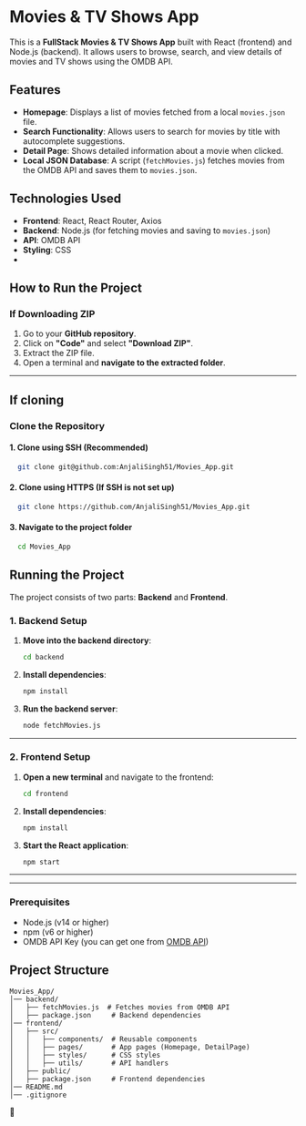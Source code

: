 # Movies & TV Shows App

This is a **FullStack Movies & TV Shows App** built with React (frontend) and Node.js (backend). It allows users to browse, search, and view details of movies and TV shows using the OMDB API.

## Features

- **Homepage**: Displays a list of movies fetched from a local `movies.json` file.
- **Search Functionality**: Allows users to search for movies by title with autocomplete suggestions.
- **Detail Page**: Shows detailed information about a movie when clicked.
- **Local JSON Database**: A script (`fetchMovies.js`) fetches movies from the OMDB API and saves them to `movies.json`.

## Technologies Used

- **Frontend**: React, React Router, Axios
- **Backend**: Node.js (for fetching movies and saving to `movies.json`)
- **API**: OMDB API
- **Styling**: CSS
- 
## How to Run the Project

### **If Downloading ZIP**
1. Go to your **GitHub repository**.
2. Click on **"Code"** and select **"Download ZIP"**.
3. Extract the ZIP file.
4. Open a terminal and **navigate to the extracted folder**.

---
## **If cloning**
### **Clone the Repository**

#### **1. Clone using SSH (Recommended)**
```bash
  git clone git@github.com:AnjaliSingh51/Movies_App.git
```
#### **2. Clone using HTTPS (If SSH is not set up)**
```bash
  git clone https://github.com/AnjaliSingh51/Movies_App.git
```
#### **3. Navigate to the project folder**
```bash
  cd Movies_App
```

## **Running the Project**

The project consists of two parts: **Backend** and **Frontend**.

### **1. Backend Setup**

1. **Move into the backend directory**:
   ```bash
   cd backend
   ```
2. **Install dependencies**:
   ```bash
   npm install
   ```
3. **Run the backend server**:
   ```bash
   node fetchMovies.js
   ```

---

### **2. Frontend Setup**

1. **Open a new terminal** and navigate to the frontend:
   ```bash
   cd frontend
   ```
2. **Install dependencies**:
   ```bash
   npm install
   ```
3. **Start the React application**:
   ```bash
   npm start
   ```

---


---
### Prerequisites

- Node.js (v14 or higher)
- npm (v6 or higher)
- OMDB API Key (you can get one from [OMDB API](http://www.omdbapi.com/apikey.aspx))

## **Project Structure**
```
Movies_App/
│── backend/
│   ├── fetchMovies.js  # Fetches movies from OMDB API
│   ├── package.json     # Backend dependencies
│── frontend/
│   ├── src/
│   │   ├── components/  # Reusable components
│   │   ├── pages/       # App pages (Homepage, DetailPage)
│   │   ├── styles/      # CSS styles
│   │   ├── utils/       # API handlers
│   ├── public/
│   ├── package.json     # Frontend dependencies
│── README.md
│── .gitignore
```
🚀


